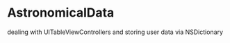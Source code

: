 AstronomicalData
================

dealing with UITableViewControllers and storing user data via NSDictionary
